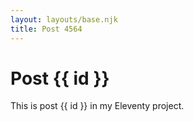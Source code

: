 ```yaml
---
layout: layouts/base.njk
title: Post 4564
---
```


# Post {{ id }}

This is post {{ id }} in my Eleventy project.
